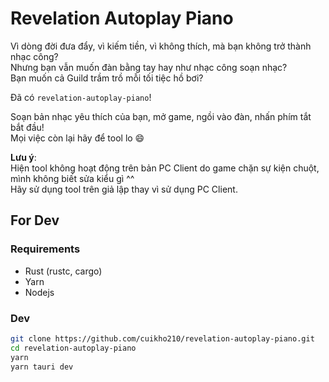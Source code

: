 # Revelation Autoplay Piano

Vì dòng đời đưa đẩy, vì kiếm tiền, vì không thích, mà bạn không trở thành nhạc công?  
Nhưng bạn vẫn muốn đàn bằng tay hay như nhạc công soạn nhạc?  
Bạn muốn cả Guild trầm trồ mỗi tối tiệc hồ bơi?  

Đã có `revelation-autoplay-piano`!

Soạn bản nhạc yêu thích của bạn, mở game, ngồi vào đàn, nhấn phím tắt bắt đầu!  
Mọi việc còn lại hãy để tool lo :smile:

**Lưu ý**:  
Hiện tool không hoạt động trên bản PC Client do game chặn sự kiện chuột, mình không biết sửa kiểu gì ^^  
Hãy sử dụng tool trên giả lập thay vì sử dụng PC Client.  

## For Dev
### Requirements
+ Rust (rustc, cargo)
+ Yarn
+ Nodejs

### Dev
```bash
git clone https://github.com/cuikho210/revelation-autoplay-piano.git
cd revelation-autoplay-piano
yarn
yarn tauri dev
```
